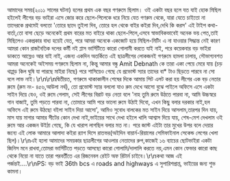 আমাদের সময়(২০১১ সালের ঘটনা) হলের প্রথম এক বছর গণরুমে ছিলাম। ওই একটা বছর হলে যত যাই হোক মিছিল হইলেই লীগের বড় ভাইরা এসে জোর করে ছেলে-পিলেকে ধরে নিয়ে যেত গণরুম থেকে, যারা যেতে চাইতো না তাদেরকে প্রথমেই বলতো 'তোরে ছাদে তুইলা দিব, তোরে হল থেকে বাইর কইরা দিব,দেখি কি করস' এই টাইপ কথা-বার্তা,তো বাসা ছেড়ে অনেকেই প্রথম বারের মত বাইরে থাকা ছেলে-পিলে,এসবে স্বাভাবিকভাবেই অনেক ভয় পেত,তাই মিছিলেও একপ্রকার বাধ্য হয়েই যেত, পরে আমরা অনেকে একজোট হয়ে মিছিল-মিটিং এ না যাওয়ার সিদ্ধান্ত নেই কারণ আমরা কোন রাজনৈতিক দলের কর্মী নই প্লাস ভার্সিটিতে কারো গোলামী করতে যাই নাই, পরে কয়েকবার বড় ভাইরা ডাকতে আস্লেও আর যাই নাই, এজন্য একদিন অতর্কিতে এই ছাত্রলীগের লোকজনই গণরুমে হামলা চালায়, সৌভাগ্যবশত আমরা অনেকেই অইসময় গণরুমে ছিলাম না, কিন্তু আমার বন্ধু Amit Debnath কে তারা একা পেয়ে মেরে যায় (চড় থাপ্পড় কিল ঘুষি যা পারছে মাইরা নিছে) পরে শাসিয়েও গেছে যে প্রভোস্ট স্যার তাদের বা* টাও ছিড়তে পারবে না সো বলে লাভ নাই।\r\n\r\nদ্বিতীয়ত, গণরুমে থাকাকালীন শেষের দিকে আমায় সিট এলট করা হয় লীগের এক বড় নেতার রুমে (রুম নং- ৪৫৬,আউলা নর্থ), তো প্রভোস্ট স্যার বললো যাও রুম দেখে আসো বুঝে পাইলে অফিসে এসে একটা সাইন দিয়ে যেও, ওই রুমে গেলাম, সেই লীগের বিরাট বড় নেতা বলে 'নাহ তুমি রুমে উঠতে পারবা না, আমি উচ্চস্বরে গান বাজাই, তুমি পড়তে পারবা না, তোমারে আমি পরে ভালো রুমে উঠাই দিবো, এখন কিছু বলার দরকার নাই,হল অফিসে এই রুমে উঠছো বইলা সাইন দিয়া আসো', আমিও সুবোধ বালকের মত সাইন দিয়ে আসলাম,তারপর দিন যায়, মাস যায় মাগার আমার সীটের কোন দেখা নাই,ভাইয়ের সাথে দেখা হইলে খালি আশ্বাস দিয়ে যায়, শেষ-মেশ দেখলাম ওই রুমে আর একজন উইঠা গেছে, কি যে খারাপ লাগছিল বলার মত না। পরে জাস্ট এইটা তার মুখের উপর বলে দেয়ার জন্যে এই লোক আমারে আলাদা কইরা র‍্যাগ দিসে রাতভর(অইদিন বায়ার্ন-রিয়ালের সেমিফাইনাল সেকেন্ড লেগের খেলা ছিল)।\r\nএই হলো আমাদের সময়কার ছাত্রলীগের আওলার নেতাদের রুপ,কাজেই ১৬ ব্যাচের ছোটভাইরা একটা জিনিস মনে রাখবা,তোমরা ভার্সিটিতে পড়তে আসছো কারো গোলামি/দালালি করতে নয়,এমন কোন ফেভার কারো কাছ থেকে নিয়ো না যাতে তারা পরবর্তীতে এর রিজনেবল রেইট অফ রিটার্ন চাইবে।\r\nকথা আজ এই পর্জন্তই....\r\nPS: বড় ভাই 36th bcs এ roads and highways এ সুপারিশপ্রাপ্ত, ভাইয়ের জন্য শুভ কামনা।